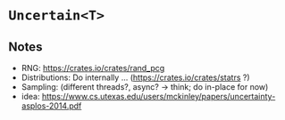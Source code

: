 # `Uncertain<T>`

## Notes
- RNG: https://crates.io/crates/rand_pcg
- Distributions: Do internally ... (https://crates.io/crates/statrs ?)
- Sampling: (different threads?, async? -> think; do in-place for now)
- idea: https://www.cs.utexas.edu/users/mckinley/papers/uncertainty-asplos-2014.pdf
